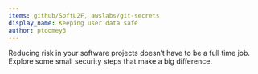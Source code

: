 ```yaml
---
items: github/SoftU2F, awslabs/git-secrets
display_name: Keeping user data safe
author: ptoomey3
---
```

Reducing risk in your software projects doesn’t have to be a full time job. Explore some small security steps that make a big difference.

